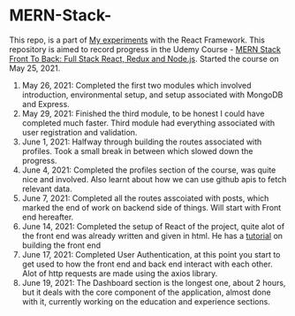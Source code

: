 # MERN-Stack-

This repo, is a part of [My experiments](https://github.com/vybhavpai/React-Learning) with the React Framework. This repository is aimed to record progress in the Udemy Course - [MERN Stack Front To Back: Full Stack React, Redux and Node.js](https://www.udemy.com/course/mern-stack-front-to-back/). Started the course on May 25, 2021.

1. May 26, 2021: Completed the first two modules which involved introduction, environmental setup, and setup associated with MongoDB and Express.
2. May 29, 2021: Finished the third module, to be honest I could have completed much faster. Third module had everything associated with user registration and validation.
3. June 1, 2021: Halfway through building the routes associated with profiles. Took a small break in between which slowed down the progress.
4. June 4, 2021: Completed the profiles section of the course, was quite nice and involved. Also learnt about how we can use github apis to fetch relevant data.
5. June 7, 2021: Completed all the routes asscoiated with posts, which marked the end of work on backend side of things. Will start with Front end hereafter.
6. June 14, 2021: Completed the setup of React of the project, quite alot of the front end was already written and given in html. He has a [tutorial](https://www.youtube.com/watch?v=IFM9hbapeA0&list=PLillGF-Rfqba3xeEvDzIcUCxwMlGiewfV) on building the front end
7. June 17, 2021: Completed User Authentication, at this point you start to get used to how the front end and back end interact with each other. Alot of http requests are made using the axios library.
8. June 19, 2021: The Dashboard section is the longest one, about 2 hours, but it deals with the core component of the application, almost done with it, currently working on the education and experience sections.

